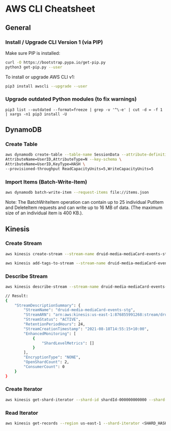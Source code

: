 # AWS CLI Cheatsheet

## General

### Install / Upgrade CLI Version 1 (via PIP)

Make sure PIP is installed:

```bash
curl -O https://bootstrap.pypa.io/get-pip.py
python3 get-pip.py --user
```

To install or upgrade AWS CLI v1:

```bash
pip3 install awscli --upgrade --user
```

### Upgrade outdated Python modules (to fix warnings)

`pip3 list --outdated --format=freeze | grep -v '^\-e' | cut -d = -f 1  | xargs -n1 pip3 install -U`

## DynamoDB

### Create Table

```bash
aws dynamodb create-table --table-name SessionData --attribute-definitions \
AttributeName=UserID,AttributeType=N --key-schema \
AttributeName=UserID,KeyType=HASH \
--provisioned-throughput ReadCapacityUnits=5,WriteCapacityUnits=5
```

### Import Items (Batch-Write-Item)

```bash
aws dynamodb batch-write-item --request-items file://items.json
```

Note:  The BatchWriteItem operation can contain up to 25 individual PutItem and DeleteItem requests and can write up to 16 MB of data. (The maximum size of an individual item is 400 KB.).

## Kinesis

### Create Stream

```bash
aws kinesis create-stream --stream-name druid-media-mediaCard-events-stg --shard-count 2 --region us-east-1

aws kinesis add-tags-to-stream --stream-name druid-media-mediaCard-events-stg --region us-east-1 --tags business_unit="Media Services",environment=stg,resource_owner=fghilini,service_name=media-analytics-inno-week
```

### Describe Stream

```bash
aws kinesis describe-stream --stream-name druid-media-mediaCard-events-stg --region us-east-1

// Result:
{
    "StreamDescriptionSummary": {
        "StreamName": "druid-media-mediaCard-events-stg",
        "StreamARN": "arn:aws:kinesis:us-east-1:876855991268:stream/druid-media-mediaCard-events-stg",
        "StreamStatus": "ACTIVE",
        "RetentionPeriodHours": 24,
        "StreamCreationTimestamp": "2021-08-18T14:55:15+10:00",
        "EnhancedMonitoring": [
            {
                "ShardLevelMetrics": []
            }
        ],
        "EncryptionType": "NONE",
        "OpenShardCount": 2,
        "ConsumerCount": 0
    }
}
```

### Create Iterator

```bash
aws kinesis get-shard-iterator --shard-id shardId-000000000000 --shard-iterator-type TRIM_HORIZON --stream-name druid-media-mediaCard-events-stg --region us-east-1
```

### Read Iterator

```bash
aws kinesis get-records --region us-east-1 --shard-iterator <SHARD_HASH_HERE>
```
